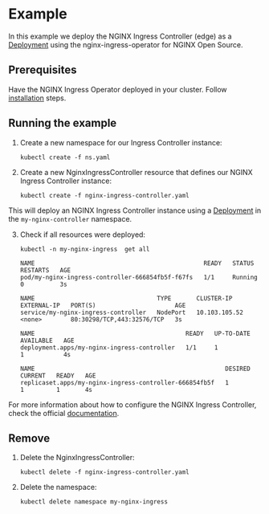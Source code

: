 # Example

In this example we deploy the NGINX Ingress Controller (edge) as a [Deployment](https://kubernetes.io/docs/concepts/workloads/controllers/deployment/) using the nginx-ingress-operator for NGINX Open Source.

## Prerequisites

Have the NGINX Ingress Operator deployed in your cluster. Follow [installation](../../README.md#installation) steps.

## Running the example

1. Create a new namespace for our Ingress Controller instance:
    ```
    kubectl create -f ns.yaml
    ```  

2. Create a new NginxIngressController resource that defines our NGINX Ingress Controller instance:
    ```
    kubectl create -f nginx-ingress-controller.yaml
    ```

This will deploy an NGINX Ingress Controller instance using a [Deployment](https://kubernetes.io/docs/concepts/workloads/controllers/deployment/) in the `my-nginx-controller` namespace. 

3. Check if all resources were deployed:

    ```
    kubectl -n my-nginx-ingress  get all
    
    NAME                                               READY   STATUS    RESTARTS   AGE
    pod/my-nginx-ingress-controller-666854fb5f-f67fs   1/1     Running   0          3s
    
    NAME                                  TYPE       CLUSTER-IP      EXTERNAL-IP   PORT(S)                      AGE
    service/my-nginx-ingress-controller   NodePort   10.103.105.52   <none>        80:30298/TCP,443:32576/TCP   3s
    
    NAME                                          READY   UP-TO-DATE   AVAILABLE   AGE
    deployment.apps/my-nginx-ingress-controller   1/1     1            1           4s
    
    NAME                                                     DESIRED   CURRENT   READY   AGE
    replicaset.apps/my-nginx-ingress-controller-666854fb5f   1         1         1       4s
    ```

For more information about how to configure the NGINX Ingress Controller, check the official [documentation](https://docs.nginx.com/nginx-ingress-controller/overview/).

## Remove

1. Delete the NginxIngressController:
    ```
    kubectl delete -f nginx-ingress-controller.yaml
    ``` 

1. Delete the namespace:
    ```
    kubectl delete namespace my-nginx-ingress
    ```